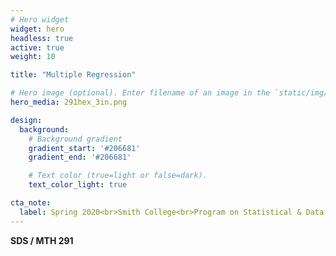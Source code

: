 ```yaml
---
# Hero widget
widget: hero
headless: true
active: true
weight: 10

title: "Multiple Regression"

# Hero image (optional). Enter filename of an image in the `static/img/` folder.
hero_media: 291hex_3in.png

design:
  background:
    # Background gradient
    gradient_start: '#206681'
    gradient_end: '#206681'

    # Text color (true=light or false=dark).
    text_color_light: true

cta_note:
  label: Spring 2020<br>Smith College<br>Program on Statistical & Data Sciences
---
```


**SDS / MTH 291**